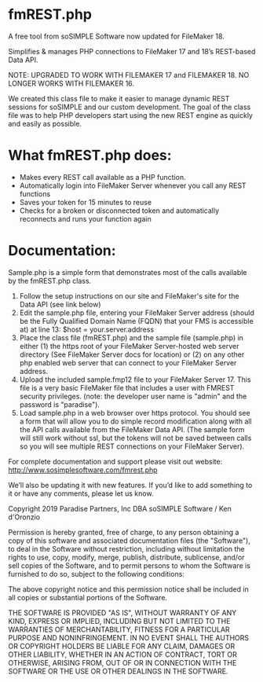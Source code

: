 # fmREST.php

A free tool from soSIMPLE Software now updated for FileMaker 18.

Simplifies & manages PHP connections to FileMaker 17 and 18’s REST-based Data API.

NOTE: UPGRADED TO WORK WITH FILEMAKER 17 and FILEMAKER 18. NO LONGER WORKS WITH FILEMAKER 16.

We created this class file to make it easier to manage dynamic REST sessions for soSIMPLE and our custom development. The goal of the class file was to help PHP developers start using the new REST engine as quickly and easily as possible.

# What fmREST.php does:

- Makes every REST call available as a PHP function.
- Automatically login into FileMaker Server whenever you call any REST functions
- Saves your token for 15 minutes to reuse
- Checks for a broken or disconnected token and automatically reconnects and runs your function again

# Documentation:
Sample.php is a simple form that demonstrates most of the calls available by the fmREST.php class.

1. Follow the setup instructions on our site and FileMaker's site for the Data API (see link below)
2. Edit the sample.php file, entering your FileMaker Server address (should be the Fully Qualified Domain Name (FQDN) that your FMS is accessible at) at line 13: $host = your.server.address
3. Place the class file (fmREST.php) and the sample file (sample.php) in either (1) the https root of your FileMaker Server-hosted web server directory (See FileMaker Server docs for location) or (2) on any other php enabled web server that can connect to your FileMaker Server address. 
4. Upload the included sample.fmp12 file to your FileMaker Server 17. This file is a very basic FileMaker file that includes a user with FMREST security privileges. (note: the developer user name is "admin" and the password is "paradise").
5. Load sample.php in a web browser over https protocol. You should see a form that will allow you to do simple record modification along with all the API calls available from the FileMaker Data API. (The sample form will still work without ssl, but the tokens will not be saved between calls so you will see multiple REST connections on your FileMaker Server).

For complete documentation and support please visit out website:
http://www.sosimplesoftware.com/fmrest.php

We’ll also be updating it with new features. If you’d like to add something to it or have any comments, please let us know.

Copyright 2019 Paradise Partners, Inc DBA soSIMPLE Software / Ken d'Oronzio

Permission is hereby granted, free of charge, to any person obtaining a copy of this software and associated documentation files (the "Software"), to deal in the Software without restriction, including without limitation the rights to use, copy, modify, merge, publish, distribute, sublicense, and/or sell copies of the Software, and to permit persons to whom the Software is furnished to do so, subject to the following conditions:

The above copyright notice and this permission notice shall be included in all copies or substantial portions of the Software.

THE SOFTWARE IS PROVIDED "AS IS", WITHOUT WARRANTY OF ANY KIND, EXPRESS OR IMPLIED, INCLUDING BUT NOT LIMITED TO THE WARRANTIES OF MERCHANTABILITY, FITNESS FOR A PARTICULAR PURPOSE AND NONINFRINGEMENT. IN NO EVENT SHALL THE AUTHORS OR COPYRIGHT HOLDERS BE LIABLE FOR ANY CLAIM, DAMAGES OR OTHER LIABILITY, WHETHER IN AN ACTION OF CONTRACT, TORT OR OTHERWISE, ARISING FROM, OUT OF OR IN CONNECTION WITH THE SOFTWARE OR THE USE OR OTHER DEALINGS IN THE SOFTWARE.
